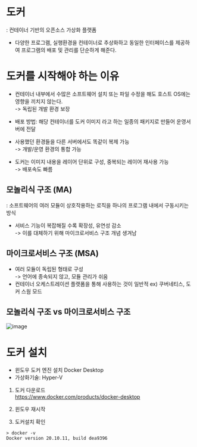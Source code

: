 # 도커
: 컨테이너 기반의 오픈소스 가상화 플랫폼
- 다양한 프로그램, 실행환경을 컨테이너로 추상화하고 동일한 인터페이스를 제공하여 프로그램의 배포 및 관리를 단순하게 해준다. 

# 도커를 시작해야 하는 이유
 
- 컨테이너 내부에서 수많은 소프트웨어 설치 또는 파일 수정을 해도 호스트 OS에는 영향을 끼치지 않는다.
<br> -> 독립된 개발 환경 보장

- 배포 방법: 해당 컨테이너를 도커 이미지 라고 하는 일종의 패키지로 만들어 운영서버에 전달
- 사용했던 환경들을 다른 서버에서도 똑같이 복제 가능 
<br> -> 개발/운영 환경의 통합 가능

- 도커는 이미지 내용을 레이어 단위로 구성, 중복되는 레이어 재사용 가능
<br> -> 배포속도 빠름

## 모놀리식 구조 (MA)
: 소프트웨어의 여러 모듈이 상호작용하는 로직을 하나의 프로그램 내에서 구동시키는 방식
- 서비스 기능이 복잡해질 수록 확장성, 유연성 감소
<br> -> 이를 대체하기 위해 마이크로서비스 구조 개념 생겨남

## 마이크로서비스 구조 (MSA)
- 여러 모듈이 독립된 형태로 구성
<br> -> 언어에 종속되지 않고, 모듈 관리가 쉬움
- 컨테이너 오케스트레이션 플랫폼을 통해 사용하는 것이 일반적 ex) 쿠버네티스, 도커 스웜 모드 

## 모놀리식 구조 vs 마이크로서비스 구조
![image](https://user-images.githubusercontent.com/26478398/146935955-1f2abb9a-dfbe-4485-b87e-4fc4c1ffd1e9.png)
 
# 도커 설치
- 윈도우 도커 엔진 설치 Docker Desktop
- 가상화기술: Hyper-V

1. 도커 다운로드
<br> https://www.docker.com/products/docker-desktop

2. 윈도우 재시작

3. 도커설치 확인
```
> docker -v
Docker version 20.10.11, build dea9396
```

